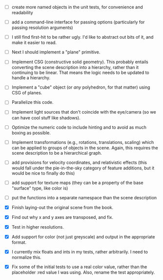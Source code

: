  - [ ] create more named objects in the unit tests, for convenience
   and readability

 - [ ] add a command-line interface for passing options (particularly
   for passing resolution arguments)

 - [ ] I still find first-hit to be rather ugly.  I'd like to abstract
   out bits of it, and make it easier to read.

 - [ ] Next I should implement a "plane" primitive.

 - [ ] Implement CSG (constructive solid geometry).  This probably
   entails converting the scene description into a hierarchy, rather
   than it continuing to be linear.  That means the logic needs to be
   updated to handle a hierarchy.

 - [ ] Implement a "cube" object (or *any* polyhedron, for that
   matter) using CSG of planes.

 - [ ] Parallelize this code.

 - [ ] Implement light sources that don't coincide with the
   eye/camera (so we can have cool stuff like shadows).

 - [ ] Optimize the numeric code to include hinting and to avoid as
   much boxing as possible.

 - [ ] Implement transformations (e.g., rotations, translations,
   scaling) which can be applied to groups of objects in the scene.
   Again, this requires the scene description to be a hierarchical
   graph.

 - [ ] add provisions for velocity coordinates, and relativistic
   effects (this would fall under the pie-in-the-sky category of
   feature additions, but it would be nice to finally do this)

 - [ ] add support for texture maps (they can be a property of the
   base "surface" type, like color is)

 - [ ] put the functions into a separate namespace than the scene
   description

 - [X] Finish laying-out the original scene from the book.

 - [X] Find out why x and y axes are transposed, and fix.

 - [X] Test in higher resolutions.

 - [X] Add support for color (not just greyscale) and output in the
   appropriate format.

 - [X] I currently mix floats and ints in my tests, rather
   arbitrarily.  I need to normalize this.

 - [X] Fix some of the initial tests to use a real color value, rather
   than the placeholder :red value I was using.  Also, rename the test
   appropriately.
